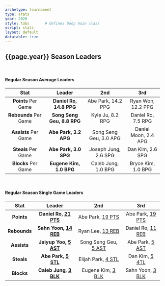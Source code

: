 ```yaml
---
archetype: tournament
type: stats
year: 2020
style: tabs       # defines body main class
script: stats
layout: default
datatable: true
---
```

<h2> {{page.year}} Season Leaders </h2>
<br>
<h4> Regular Season Average Leaders </h4>
<table class="display2">
  <colgroup>
      <col class="twenty"/>
      <col class="twenty"/>
      <col class="twenty"/>
      <col class="twenty"/>
  </colgroup>
  <thead style="text-align: center;">
    <tr>
        <th>Stat</th>
        <th>Leader</th>
        <th>2nd</th>
        <th>3rd</th>
    </tr>
  </thead>
  <tbody style="text-align: center;">
  	<tr>
      <td><b>Points</b> Per Game</td>
  		<td><b>Daniel Ro, 14.8 PPG</b></td>
      <td>Abe Park, 14.2 PPG</td>
  		<td>Ryan Won, 12.2 PPG</td>
  	</tr>
    <tr>
      <td><b>Rebounds</b> Per Game</td>
      <td><b>Song Seng Geu, 8.8 RPG</b></td>
      <td>Kyle Ju, 8.2 RPG</td>
      <td>Daniel Ro, 7.5 RPG</td>
    </tr>
    <tr>
      <td><b>Assists</b> Per Game</td>
      <td><b>Abe Park, 3.2 APG</b></td>
      <td>Song Seng Geu, 3.0 APG</td>
      <td>Daniel Moon, 2.4 APG</td>
    </tr>
    <tr>
      <td><b>Steals</b> Per Game</td>
      <td><b>Abe Park, 3.0 SPG</b></td>
      <td>Joseph Jung, 2.6 SPG</td>
      <td>Dan Kim, 2.6 SPG</td>
    </tr>
    <tr>
      <td><b>Blocks</b> Per Game</td>
      <td><b>Eugene Kim, 1.0 BPG</b></td>
      <td>Caleb Jung, 1.0 BPG</td>
      <td>Bryce Kim, 1.0 BPG</td>
    </tr>
  </tbody>
</table>
<br>
<h4> Regular Season Single Game Leaders </h4>
<table class="display2">
  <colgroup>
      <col class="twenty"/>
      <col class="twenty"/>
      <col class="twenty"/>
      <col class="twenty"/>
  </colgroup>
  <thead style="text-align: center;">
    <tr>
        <th>Stat</th>
        <th>Leader</th>
        <th>2nd</th>
        <th>3rd</th>
    </tr>
  </thead>
  <tbody style="text-align: center;">
    <tr>
      <td><b>Points</b></td>
      <td><b>Daniel Ro, <a href="/{{page.year}}/games/game14">21 PTS</a></b></td>
      <td>Abe Park, <a href="/{{page.year}}/games/game7">19 PTS</a></td>
      <td>Abe Park, <a href="/{{page.year}}/games/game15">19 PTS</a></td>
    </tr>
    <tr>
      <td><b>Rebounds</b></td>
      <td><b>Sahn Yoon, <a href="/{{page.year}}/games/game5">14 REB</a></b></td>
      <td>Ryan Lee, <a href="/{{page.year}}/games/game8">13 REB</a></td>
      <td>Daniel Ro, <a href="/{{page.year}}/games/game14">11 REB</a></td>
    </tr>
    <tr>
      <td><b>Assists</b></td>
      <td><b>Jaiyup Yoo, <a href="/{{page.year}}/games/game7">5 AST</a></b></td>
      <td>Song Seng Geu, <a href="/{{page.year}}/games/game10">5 AST</a></td>
      <td>Abe Park, <a href="/{{page.year}}/games/game11">5 AST</a></td>
    </tr>
    <tr>
      <td><b>Steals</b></td>
      <td><b>Abe Park, <a href="/{{page.year}}/games/game15">5 STL</a></b></td>
      <td>Elijah Park, <a href="/{{page.year}}/games/game4">4 STL</a></td>
      <td>Dan Kim, <a href="/{{page.year}}/games/game1">5 4TL</a></td>
    </tr>
    <tr>
      <td><b>Blocks</b></td>
      <td><b>Caleb Jung, <a href="/{{page.year}}/games/game6">3 BLK</a></b></td>
      <td>Eugene Kim, <a href="/{{page.year}}/games/game13">3 BLK</a></td>
      <td>Sahn Yoon, <a href="/{{page.year}}/games/game14">3 BLK</a></td>
    </tr>
  </tbody>
</table>